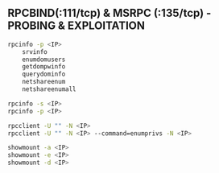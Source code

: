 ## RPCBIND(:111/tcp) & MSRPC (:135/tcp) - PROBING & EXPLOITATION
```bash
rpcinfo -p <IP>
    srvinfo
    enumdomusers
    getdompwinfo
    querydominfo
    netshareenum
    netshareenumall

rpcinfo -s <IP>
rpcinfo -p <IP>

rpcclient -U "" -N <IP>
rpcclient -U "" -N <IP> --command=enumprivs -N <IP>

showmount -a <IP>
showmount -e <IP>
showmount -d <IP>
```
